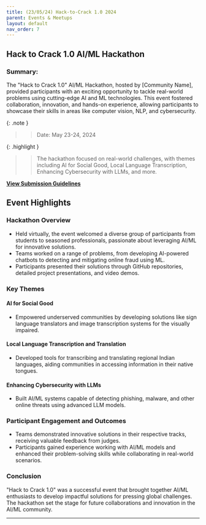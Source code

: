 ```yaml
---
title: (23/05/24) Hack-to-Crack 1.0 2024
parent: Events & Meetups
layout: default
nav_order: 7
---
```



## Hack to Crack 1.0 AI/ML Hackathon

### Summary:

The "Hack to Crack 1.0" AI/ML Hackathon, hosted by [Community Name], provided participants with an exciting opportunity to tackle real-world problems using cutting-edge AI and ML technologies. This event fostered collaboration, innovation, and hands-on experience, allowing participants to showcase their skills in areas like computer vision, NLP, and cybersecurity.  

{: .note }  
> > Date: May 23-24, 2024  

{: .highlight }  
> > The hackathon focused on real-world challenges, with themes including AI for Social Good, Local Language Transcription, Enhancing Cybersecurity with LLMs, and more.

**[View Submission Guidelines](#)**

## Event Highlights

### Hackathon Overview

- Held virtually, the event welcomed a diverse group of participants from students to seasoned professionals, passionate about leveraging AI/ML for innovative solutions.
- Teams worked on a range of problems, from developing AI-powered chatbots to detecting and mitigating online fraud using ML.
- Participants presented their solutions through GitHub repositories, detailed project presentations, and video demos.

### Key Themes

#### **AI for Social Good**

- Empowered underserved communities by developing solutions like sign language translators and image transcription systems for the visually impaired.

#### **Local Language Transcription and Translation**

- Developed tools for transcribing and translating regional Indian languages, aiding communities in accessing information in their native tongues.

#### **Enhancing Cybersecurity with LLMs**

- Built AI/ML systems capable of detecting phishing, malware, and other online threats using advanced LLM models.

### **Participant Engagement and Outcomes**

- Teams demonstrated innovative solutions in their respective tracks, receiving valuable feedback from judges.
- Participants gained experience working with AI/ML models and enhanced their problem-solving skills while collaborating in real-world scenarios.

### Conclusion

"Hack to Crack 1.0" was a successful event that brought together AI/ML enthusiasts to develop impactful solutions for pressing global challenges. The hackathon set the stage for future collaborations and innovation in the AI/ML community.

---
